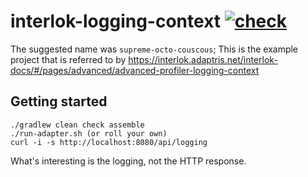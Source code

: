 # interlok-logging-context [![check](https://github.com/adaptris-labs/interlok-logging-context/actions/workflows/gradle.yml/badge.svg)](https://github.com/adaptris-labs/interlok-logging-context/actions/workflows/gradle.yml)

The suggested name was `supreme-octo-couscous`; This is the example project that is referred to by https://interlok.adaptris.net/interlok-docs/#/pages/advanced/advanced-profiler-logging-context

## Getting started

```
./gradlew clean check assemble
./run-adapter.sh (or roll your own)
curl -i -s http://localhost:8080/api/logging
```

What's interesting is the logging, not the HTTP response.

